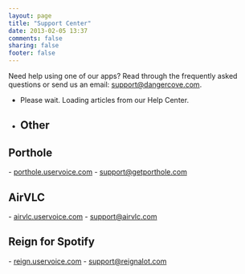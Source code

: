 ```yaml
---
layout: page
title: "Support Center"
date: 2013-02-05 13:37
comments: false
sharing: false
footer: false
---
```


Need help using one of our apps? Read through the frequently asked questions or send us an email: <a href="mailto:support@dangercove.com">support@dangercove.com</a>.

<ul class="uservoice">
  <li class="loading">Please wait. Loading articles from our Help Center.</li>
  <li class="topic_other">
    <h2>Other</h2>
    <ul class="other"></ul>
  </li>
</ul>

<h2>Porthole</h2>
- <a href="http://porthole.uservoice.com">porthole.uservoice.com</a>
- <a href="mailto:support@getporthole.com">support@getporthole.com</a>

<h2>AirVLC</h2>
- <a href="http://airvlc.uservoice.com">airvlc.uservoice.com</a>
- <a href="mailto:support@airvlc.com">support@airvlc.com</a>

<h2>Reign for Spotify</h2>
- <a href="http://reign.uservoice.com">reign.uservoice.com</a>
- <a href="mailto:support@reignalot.com">support@reignalot.com</a>
